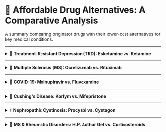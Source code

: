 # 💊 Affordable Drug Alternatives: A Comparative Analysis

A summary comparing originator drugs with their lower-cost alternatives for key medical conditions.

---

<details>
<summary>🧠 <strong>Treatment-Resistant Depression (TRD): Esketamine vs. Ketamine</strong></summary>

### Esketamine (Spravato®) vs. Ketamine (IV Infusion)

> **Condition Context:** Treatment-Resistant Depression (TRD) affects patients who have not responded to at least two different antidepressant trials. In the U.S., this represents an estimated **30-40%** of the general MDD population.

#### 💰 Cost Comparison (United States)

| Therapy | Details | Induction Cost (USD) | Estimated Annual Cost (USD)* |
| :--- | :--- | ---: | ---: |
| **Esketamine** | `Spravato®` nasal spray | ~ $4,720 – $7,080 | **~$20,000 – $30,000** |
| **Ketamine** | Racemic, IV Infusion (Cash-pay) | ~ $2,100 – $6,000 | **~$5,600 – $16,000** |

*<small>Note: Annual cost is estimated based on a standard treatment protocol, including an initial induction phase followed by a full year of maintenance sessions (approx. 34 sessions/year for Spravato® and 16 sessions/year for IV Ketamine).</small>*

#### 📊 Epidemiological Data & Visualizations

<p align="center">
  <strong>Annual Cost Comparison: Esketamine vs. IV Ketamine</strong><br>
  <img src="https://github.com/user-attachments/assets/700f5f30-ecaa-4265-910e-afee107310ae" width="600">
</p>
<div align="center">
  <strong>Global Depression Prevalence</strong><br>
  <img width="100%" alt="Global Depression Prevalence Map from OECD" src="https://github.com/user-attachments/assets/67d15ec9-062d-423a-947e-6d6e097c61ca" />
  <br>
  <em><small>Source: <a href="https://www.oecd.org/en/topics/mental-health.html">OECD Mental Health Data</a></small></em>
</div>

</details>

---

<details>
<summary>💪 <strong>Multiple Sclerosis (MS): Ocrelizumab vs. Rituximab</strong></summary>

### Ocrelizumab (Ocrevus®) vs. Rituximab (Biosimilars)

* **Ocrelizumab Brand:** `Ocrevus®`
* **Rituximab Biosimilar Brands Include:** `Truxima®`, `Ruxience®`, `Riabni™`, `Hanlikang®`, `Delituo®`

> **Condition Context:** Relapsing-Remitting MS (RRMS) is the most common form, accounting for about **85%** of diagnoses in the US. Primary Progressive MS (PPMS) is less common, affecting **10-15%** of patients.

#### 💰 Annual Cost Comparison by Region (All Figures in USD)

| Region / Payer | Ocrelizumab Cost (USD) | Rituximab Biosimilar Cost (USD) | Notes |
| :--- | :--- | :--- | :--- |
| **United States (Medicare)** | `~$69,949` | `~$11,759` | Based on Average Sales Price (ASP).<br>Significant savings with biosimilar. |
| **United States (Medicaid Net)**| `~$47,671` | `~$5,893` | Net price after mandatory rebates.<br>Highest percentage savings. |
| **Sweden** | `~$12,400` | `~$2,400` | Based on estimated national tender prices.<br>Rituximab is the far cheaper off-label option. |
| **United Kingdom** | `~$12,700` | `~$3,500` | Ocrelizumab cost is net price after NHS discount.<br>Rituximab cost is for off-label MS use. |

#### 📊 Epidemiological Data & Visualizations

<p align="center">
  <strong>Annual Cost Comparison: Ocrelizumab vs. Rituximab Biosimilar (US)</strong><br>
  <img width="559" alt="Cost comparison chart for Ocrevus and Rituximab" src="https://github.com/user-attachments/assets/6033094b-b1fd-4975-be2f-9622752ac757" />
</p>

<div align="center">
  <strong>Global Number of People with MS (Prevalence)</strong><br>
  <img width="894" alt="Global MS Prevalence Map from Atlas of MS" src="https://github.com/user-attachments/assets/34194f4b-802e-4cca-9755-39381ca1ed8e" />
  <br>
  <em><small>Source: <a href="https://www.atlasofms.org/map/global/epidemiology">Atlas of MS - Epidemiology</a></small></em>
</div>

</details> 

---

<details>
<summary> 🦠 <strong> COVID-19: Molnupiravir vs. Fluvoxamine</strong></summary>

### Molnupiravir (Lagevrio®) vs. Fluvoxamine

* **Molnupiravir Brand:** `Lagevrio®`
* **Fluvoxamine Brands:** Primarily available as a generic drug. A common brand name is `Luvox®`.

> **Condition Context:** These oral medications are used for the early treatment of mild-to-moderate COVID-19 in non-hospitalized adults who are at high risk for progression to severe disease. The goal is to prevent hospitalization and death.

#### 💰 Cost per Treatment Course Comparison (All Figures in USD)

| Drug | Region | Estimated Cost per Course (USD) | Notes |
| :--- | :--- | ---: | :--- |
| **Molnupiravir**<br>(Lagevrio®) | **United States** | `~$700` | Based on initial US government procurement price. |
| | **United Kingdom/EU** | `~$300 - $500` | Price reflects national negotiations and procurements. |
| | **LMICs (via MPP)** | `~$20 - $40` | Generic versions available via the Medicines Patent Pool license. |
| **Fluvoxamine**<br>(Generic) | **Global** | `~$10 - $30` | Mature, widely available generic drug.<br>Used off-label for COVID-19. |

#### 📊 Epidemiological Data & Visualizations

<div align="center">
  <strong>Global COVID-19 Epidemiological Trends</strong><br>
  <img width="1284" alt="WHO COVID-19 Dashboard showing global cases" src="https://github.com/user-attachments/assets/518d2254-3c27-49ae-ae71-c53c9c4831c8" />
  <br>
  <em><small>Source: <a href="https://data.who.int/dashboards/covid19/cases?n=c">WHO COVID-19 Dashboard</a></small></em>
</div>

> **Methodological Note:** For acute infectious diseases such as COVID-19, market size assessment is critically dependent on **incidence** (the rate of new cases) over **prevalence**, as incidence directly reflects the flow of new patients requiring therapy. In the current era, official case counts are significant undercounts due to reduced routine testing, making them unreliable for direct analysis. A robust estimation must therefore leverage epidemiological models that integrate more reliable data streams, such as hospitalization rates and wastewater surveillance. Given the inherent uncertainties, the market potential should be presented as a **scenario-based forecast** (e.g., low, medium, high) rather than a single, definitive point estimate.
</details>

---

<details>
<summary>🧬 <strong>Cushing's Disease: Korlym vs. Mifepristone</strong></summary>

### Korlym (mifepristone) vs. Generic Mifepristone

* **Korlym® Brand:** A specialty, high-cost formulation of `mifepristone`.
* **Generic Mifepristone:** The same active ingredient, widely known for its use in medical abortion (`Mifeprex®` was the original brand), and available as a low-cost generic.

> **Condition Context:** Cushing's disease is a rare endocrine disorder caused by prolonged exposure to high levels of the hormone cortisol. Korlym is specifically approved to control hyperglycemia (high blood sugar) in adult patients with Cushing's who are not candidates for surgery or have failed prior surgery.

#### 💰 Annual Cost Comparison (United States)

| Therapy | Details | Estimated Annual Cost (USD) | Notes |
| :--- | :--- | ---: | :--- |
| **Korlym®** | Specialty brand for Cushing's | **`~$200,000 - $500,000+`** | An ultra-orphan drug with extremely high pricing, dependent on dosing. |
| **Mifepristone** | Generic version | **`~$3,000 - $10,000`** | Cost is for daily, off-label use for Cushing's, calculated from the low price of generic tablets. A stark contrast to the branded version. |

#### 📊 Epidemiological Data & Visualizations

## Market Comparison: Korlym® vs. Generic Mifepristone

| Comparison Metric | Korlym® (for Cushing's Disease) | Generic Mifepristone (Primarily for Medical Abortion) |
| :--- | :---: | :---: |
| **Primary Indication** | To control hyperglycemia in patients with Cushing's syndrome (a rare disease). | Medical termination of early pregnancy. |
| **Patient Population Size** | **Very Small**. A few thousand patients treated annually in the U.S. | **Very Large**. Hundreds of thousands of users annually in the U.S. |
| **Pricing Strategy** | **Ultra-High Price**. Leverages its "Orphan Drug" status for premium pricing. | **Low Price**. Priced competitively as a generic drug. |
| **Market Size Driver** | **Price** | **Volume** |

---

### Chart 1: Estimated Annual Market Size (USD)
*Source: [DelveInsight Cushing's Disease Market Report](https://www.delveinsight.com/report-store/cushings-disease-market)*

![Estimated Annual Market Size](https://github.com/user-attachments/assets/b365448c-8507-4518-8c14-a036ac450b6b)
***Caption***: *This chart illustrates the estimated annual cost and market size for Cushing's Disease treatments.*

### Chart 2: Prevalence Comparison
*Source: [DelveInsight Cushing's Disease Market Report](https://www.delveinsight.com/report-store/cushings-disease-market)*

![US vs EU Prevalence Comparison](https://github.com/user-attachments/assets/677a5ba6-cb6e-4b4e-b265-f8e3a8a3936c)
***Caption***: *A comparison of diagnosed Cushing's Disease cases in the US vs. the EU4 & UK, broken down by gender (2024 data).*

</details>

---

<details>
<summary>⚕️ <strong>Nephropathic Cystinosis: Procysbi vs. Cystagon</strong></summary>

### Procysbi (cysteamine) vs. Cystagon (cysteamine)

* **Active Ingredient:** Both drugs are different formulations of `cysteamine bitartrate`.
* **Key Difference:** `Procysbi®` is a delayed-release formulation dosed every 12 hours. `Cystagon®` is an older, immediate-release formulation dosed every 6 hours.

> **Condition Context:** Nephropathic cystinosis is a rare, inherited metabolic disorder where the amino acid cystine accumulates in cells, causing widespread tissue and organ damage, particularly to the kidneys and eyes. Cysteamine therapy helps to deplete these toxic cystine levels.

#### 💰 Annual Cost Comparison (United States)

| Therapy | Details | Estimated Annual Cost (USD) | Notes |
| :--- | :--- | ---: | :--- |
| **Procysbi®** | Delayed-Release (12-hr dosing) | **`~$300,000 - $900,000+`** | Priced at a significant premium for the quality-of-life benefit of not requiring middle-of-the-night dosing. Cost is highly weight-dependent. |
| **Cystagon®** | Immediate-Release (6-hr dosing) | **`~$50,000 - $150,000`** | The older standard of care. While still expensive as an orphan drug, it is far less costly than the newer formulation. |

#### 📊 Epidemiological Data & Visualizations

<div align="center">
  <strong>[PLACEHOLDER] Annual Cost: Procysbi vs. Cystagon</strong><br>
  <p><em>(A bar chart comparing the two drug costs would clearly show the premium for the delayed-release formulation.)</em></p>
</div>
<div align="center">
  <strong>[PLACEHOLDER] Nephropathic Cystinosis Epidemiology</strong><br>
  <p><em>(Data on the prevalence of this rare disease, often cited as ~1 in 100,000 to 200,000 live births.)</em></p>
</div>

</details>

---

<details>
<summary>🔬 <strong>MS & Rheumatic Disorders: H.P. Acthar Gel vs. Corticosteroids</strong></summary>

### H.P. Acthar® Gel (ACTH) vs. Synthetic Corticosteroids

* **H.P. Acthar® Gel:** A purified preparation of `adrenocorticotropic hormone (ACTH)`, a biologic with a controversial pricing history.
* **Corticosteroids:** Generic, synthetic steroid hormones like `prednisone` (oral) or `methylprednisolone` (IV).

> **Condition Context:** Both are used to treat acute exacerbations (flares or relapses) in MS and some rheumatic disorders by powerfully reducing inflammation. Synthetic corticosteroids are the standard first-line therapy. Acthar Gel is typically reserved for patients who cannot tolerate or do not respond to high-dose steroids.

#### 💰 Cost per Treatment Course Comparison (All Figures in USD)

| Therapy | Details | Estimated Cost per Course (USD) | Notes |
| :--- | :--- | ---: | :--- |
| **H.P. Acthar® Gel** | ACTH biologic | **`~$45,000 - $200,000+`** | One of the most expensive drugs in the US by vial cost (~$45k). A full course of treatment is extremely costly. |
| **Corticosteroids** | Generic (e.g., IV Solu-Medrol) | **`~$500 - $2,000`** | Includes the cost of the generic drug and infusion services. Represents the inexpensive standard of care. |

#### 📊 Epidemiological Data & Visualizations

<div align="center">
  <strong>[PLACEHOLDER] Cost per Course: Acthar Gel vs. Corticosteroids</strong><br>
  <p><em>(A bar chart would dramatically illustrate the several-hundred-fold price difference.)</em></p>
</div>
<div align="center">
  <strong>[PLACEHOLDER] MS Relapse Rate Epidemiology</strong><br>
  <p><em>(Data on the annual relapse rate for MS patients, which defines the potential market for these acute treatments.)</em></p>
</div>

</details>
